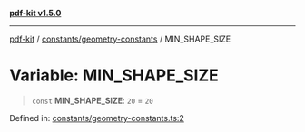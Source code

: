 [**pdf-kit v1.5.0**](../../../README.md)

***

[pdf-kit](../../../modules.md) / [constants/geometry-constants](../README.md) / MIN\_SHAPE\_SIZE

# Variable: MIN\_SHAPE\_SIZE

> `const` **MIN\_SHAPE\_SIZE**: `20` = `20`

Defined in: [constants/geometry-constants.ts:2](https://github.com/AmanKrr/pdf-kit/blob/643d0632fa36ecc0aadec82bd84cd2b2b2eefb0e/src/constants/geometry-constants.ts#L2)
